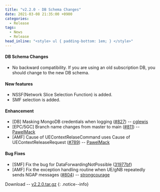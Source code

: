 ```yaml
---
title: "v2.2.0 - DB Schema Changes"
date: 2021-03-08 21:35:00 +0900
categories:
  - Release
tags:
  - News
  - Release
head_inline: "<style> ul { padding-bottom: 1em; } </style>"
---
```


#### DB Schema Changes
- No backward compatibility. If you are using an old subscription DB, you should change to the new DB schema.

#### New features
- NSSF(Network Slice Selection Function) is added.
- SMF selection is added.

#### Enhancement
- [DB] Masking MongoDB credentials when logging ([#827](https://github.com/open5gs/open5gs/pull/827)) -- [cglewis](https://github.com/cglewis)
- [EPC/5GC] Branch name changes from master to main ([#811](https://github.com/open5gs/open5gs/pull/811)) -- [PawelMack](https://github.com/PawelMack)
- [AMF] Cause of UEContextRelaseCommand uses Cause of UEContextReleaseRequest ([#789](https://github.com/open5gs/open5gs/issues/789)) -- [PawelMack](https://github.com/PawelMack)

#### Bug Fixes
- [SMF] Fix the bug for DataForwardingNotPossible ([31977bf](https://github.com/open5gs/open5gs/commit/31977bf30a396389557c8be0f82cfdfb8152d580))
- [AMF] Fix the exception handling routine when UE/gNB repeatedly sends NGAP messages ([#804](https://github.com/open5gs/open5gs/issues/804)) -- [strongcourage](https://github.com/strongcourage)


Download -- [v2.2.0.tar.gz](https://github.com/open5gs/open5gs/archive/v2.2.0.tar.gz)
{: .notice--info}
